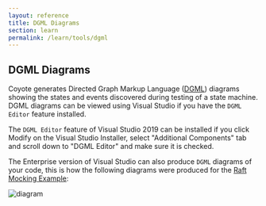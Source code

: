 ```yaml
---
layout: reference
title: DGML Diagrams
section: learn
permalink: /learn/tools/dgml
---
```


## DGML Diagrams

Coyote generates Directed Graph Markup Language ([DGML](https://en.wikipedia.org/wiki/DGML)) diagrams showing the states and events discovered during testing of a state machine.
DGML diagrams can be viewed using Visual Studio if you have the `DGML Editor` feature installed.

The `DGML Editor` feature of Visual Studio 2019 can be installed if you click Modify on the Visual Studio Installer, select "Additional Components" tab and scroll down to "DGML Editor"
and make sure it is checked.

The Enterprise version of Visual Studio can also produce `DGML` diagrams of your code, this is how the following diagrams were produced for the [Raft Mocking Example](../tutorials/raft-mocking):

![diagram](../../assets/images/RaftMocking.svg)